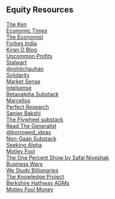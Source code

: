 ## Equity Resources

[The Ken](https://the-ken.com/) <br />
[Economic Times](https://economictimes.indiatimes.com/) <br />
[The Economist](https://www.economist.com/) <br />
[Forbes India](https://www.forbesindia.com/) <br />
[Kiran D Blog](kiraninvestsandlearns.wordpress.com) <br />
[Uncommon Profits](https://uncommonprofits.in/) <br />
[Stalwart](http://stalwartvalue.com/blog/) <br />
[@rohitchauhan](https://twitter.com/rohitchauhan) <br />
[Solidarity](https://www.solidarity.in/quarterly-letters/) <br />
[Market Sense](https://marketsense.substack.com/) <br />
[Intelsense](intelsense.in) <br />
[Betaoalpha Substack](https://saketmehrotra.com/premium-content/) <br />
[Marcellus](https://marcellus.in/blog/) <br />
[Perfect Research](perfectresearch.blogspot.in) <br />
[Sanjay Bakshi](https://fundooprofessor.wordpress.com/) <br />
[The Flywheel substack](https://theflywheel.substack.com/?utm_source=discover_search) <br />
[Read The Generalist](https://www.readthegeneralist.com/) <br />
[@borrowed_ideas](https://twitter.com/borrowed_ideas) <br />
[Non-Gaap Substack](https://nongaap.substack.com/) <br />
[Seeking Alpha](https://seekingalpha.com/) <br />
[Motley Fool](https://www.fool.com/) <br />
[The One Percent Show by Safal Niveshak](https://open.spotify.com/show/5aOkaYLLVNVLLj3QhSASyi) <br />
[Business Wars](https://open.spotify.com/show/6RbJUsaOaboqSBqQUfdQtR) <br />
[We Study Billionaries](https://open.spotify.com/show/28RHOkXkuHuotUrkCdvlOP) <br />
[The Knowledge Project](https://open.spotify.com/show/1VyK52NSZHaDKeMJzT4TSM) <br />
[Berkshire Hathway AGMs](https://open.spotify.com/show/4bQf9WvU22gUm9WbFfHL7a?si=3VZsS5rdT7-LGDykZCbvuQ&utm_source=whatsapp&dl_branch=1) <br />
[Motley Fool Money](https://open.spotify.com/show/7tXRc97C1fA0epHAGQuJOE?si=3f1a4792565744d7) <br />
